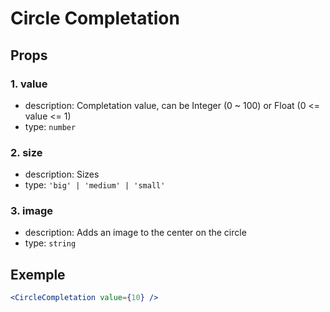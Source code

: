 # Circle Completation

## Props

### 1. value

- description: Completation value, can be Integer (0 ~ 100) or Float (0 &lt;= value &lt;= 1)
- type: `number`

### 2. size

- description: Sizes
- type: `'big' | 'medium' | 'small'`

### 3. image

- description: Adds an image to the center on the circle
- type: `string`

## Exemple

```jsx
<CircleCompletation value={10} />
```
